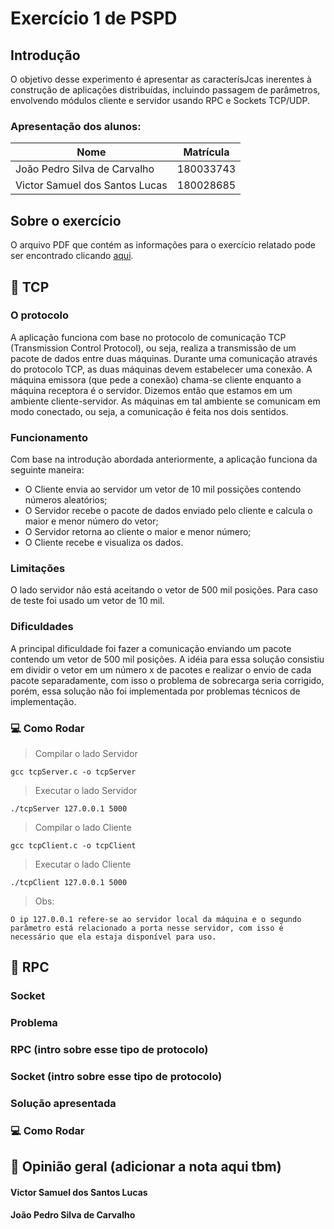 # Exercício 1 de PSPD

## Introdução

O objetivo desse experimento é apresentar as caracterísJcas inerentes à construção de aplicações distribuídas, incluindo passagem de parâmetros, envolvendo módulos cliente e servidor usando RPC e Sockets TCP/UDP.

### Apresentação dos alunos:

| Nome | Matrícula |
| ---- | --------- |
| João Pedro Silva de Carvalho | 180033743 |
| Victor Samuel dos Santos Lucas | 180028685 |

## Sobre o exercício
O arquivo PDF que contém as informações para o exercício relatado pode ser encontrado clicando [aqui](PSPD2022_1_Lab1.pdf).

## 🚀 TCP 

### O protocolo
A aplicação funciona com base no protocolo de comunicação TCP (Transmission Control Protocol), ou seja, realiza a transmissão de um pacote de dados entre duas máquinas. Durante uma comunicação através do protocolo TCP, as duas máquinas devem estabelecer uma conexão. A máquina emissora (que pede a conexão) chama-se cliente enquanto a máquina receptora é o servidor. Dizemos então que estamos em um ambiente cliente-servidor. As máquinas em tal ambiente se comunicam em modo conectado, ou seja, a comunicação é feita nos dois sentidos.

### Funcionamento
Com base na introdução abordada anteriormente, a aplicação funciona da seguinte maneira: 
 - O Cliente envia ao servidor um vetor de 10 mil possições contendo números aleatórios;
 - O Servidor recebe o pacote de dados enviado pelo cliente e calcula o maior e menor número do vetor;
 - O Servidor retorna ao cliente o maior e menor número;
 - O Cliente recebe e visualiza os dados.

### Limitações
O lado servidor não está aceitando o vetor de 500 mil posições. Para caso de teste foi usado um vetor de 10 mil. 

### Dificuldades
A principal dificuldade foi fazer a comunicação enviando um pacote contendo um vetor de 500 mil posições. A idéia para essa solução consistiu em dividir o vetor em um número x de pacotes e realizar o envio de cada pacote separadamente, com isso o problema de sobrecarga seria corrigido, porém, essa solução não foi implementada por problemas técnicos de implementação. 

### 💻 Como Rodar
> Compilar o lado Servidor 

    gcc tcpServer.c -o tcpServer
> Executar o lado Servidor 

    ./tcpServer 127.0.0.1 5000
> Compilar o lado Cliente 

    gcc tcpClient.c -o tcpClient
> Executar o lado Cliente 

    ./tcpClient 127.0.0.1 5000
> Obs: 
    
    O ip 127.0.0.1 refere-se ao servidor local da máquina e o segundo parâmetro está relacionado a porta nesse servidor, com isso é necessário que ela estaja disponível para uso. 


## 🚀 RPC 

### Socket

### Problema

### RPC (intro sobre esse tipo de protocolo)

### Socket (intro sobre esse tipo de protocolo)

### Solução apresentada

### 💻 Como Rodar

## 🔖 Opinião geral (adicionar a nota aqui tbm)

#### Victor Samuel dos Santos Lucas

#### João Pedro Silva de Carvalho
